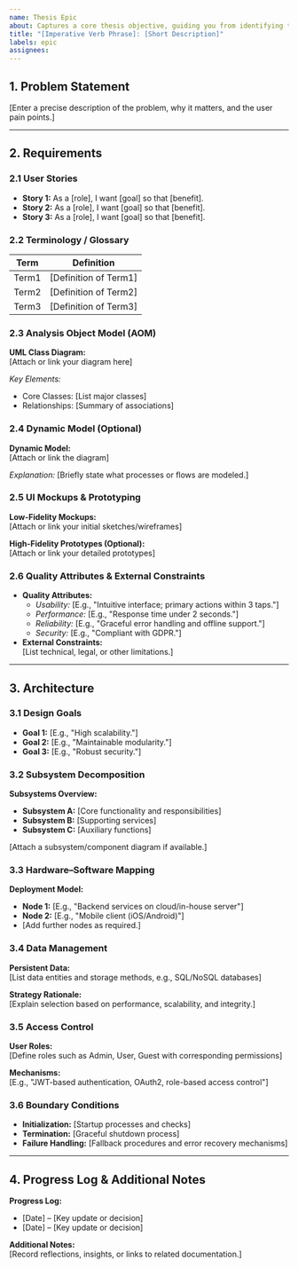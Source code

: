 ```yaml
---
name: Thesis Epic
about: Captures a core thesis objective, guiding you from identifying the problem through requirements into an architecture.
title: "[Imperative Verb Phrase]: [Short Description]"
labels: epic
assignees: 
---
```


<!--
This template is designed to help you structure your thesis work from problem identification to solution.

You will:
- Formulate and continuously update the Problem Statement.
- Extract and refine INVEST-compliant user stories.
- Build a clear terminology table (glossary) for consistent domain modeling.
- Create an Analysis Object Model (UML Class Diagram) to illustrate key domain entities
  (and, optionally, a Dynamic Model for causality).
- Transform user stories into backlog items with detailed Given-When-Then acceptance criteria.
- Produce UI mockups (start low-fidelity; later upgrade to high-fidelity).
- Specify Quality Attributes and External Constraints (non-functional requirements).
- Transition to the solution domain with Architecture artifacts:
   - Design Goals (what qualities to optimize)
   - Subsystem Decomposition (key components and their interfaces)
   - Hardware–Software Mapping (deployment model)
   - Data Management (persistent data strategy)
   - Access Control (user roles and security policies)
   - Boundary Conditions (system initialization, termination, failure handling)

Follow the instructions but keep your entries as concise as possible.
You can add/adjust sections as needed, but ensure the document remains clear and focused.
-->

## 1. Problem Statement

<!-- Define and maintain a clear, evolving problem statement. Explain the underlying challenge and its impact. -->

[Enter a precise description of the problem, why it matters, and the user pain points.]

---

## 2. Requirements

### 2.1 User Stories
<!-- List actionable, testable user stories in the format:
     "As a [role], I want [goal] so that [benefit]."

Ensure each story is INVEST compliant:
  - Independent: Can be developed and tested in isolation.
  - Negotiable: Open to discussion and refinement.
  - Valuable: Provides clear value to the user.
  - Estimable: Can be estimated for effort.
  - Small: Can be completed within a single iteration.
  - Testable: Has clear acceptance criteria.
-->

- **Story 1:** As a [role], I want [goal] so that [benefit].
- **Story 2:** As a [role], I want [goal] so that [benefit].
- **Story 3:** As a [role], I want [goal] so that [benefit].

<!-- For backlog transformation use the format below

1. Write down the user stories as task list in the format "- [ ] <Imperative Verb Phrase>: <Short Goal Description>", example:

- [ ] Monitor supplies: I want to monitor and refill water and food supplies in each backyard
- [ ] Analyze data: I want to analyze user feedback to improve product features

2. Press the three dots in the GitHub UI and select "Convert to sub-issue" to create a new issue for each item.
3. Add the full user story to the sub-issue description.
4. Add the acceptance criteria in the sub-issue description using the format "Given-When-Then" (**Given** [precondition], **when** [action occurs], **then** [expected outcome].)
5. Ensure that each sub-issue is linked back to the epic for traceability.
 -->

### 2.2 Terminology / Glossary
<!-- Provide a table of domain-specific terms to ensure consistent modeling. -->

| Term       | Definition                                  |
|------------|---------------------------------------------|
| Term1      | [Definition of Term1]                       |
| Term2      | [Definition of Term2]                       |
| Term3      | [Definition of Term3]                       |

### 2.3 Analysis Object Model (AOM)
<!-- Develop a UML Class Diagram that captures the core domain:
     - Use nouns from your glossary as classes.
     - Extract attributes/methods from your problem description.
     - Define associations and multiplicities. -->

**UML Class Diagram:**  
[Attach or link your diagram here]  

*Key Elements:*  

- Core Classes: [List major classes]
- Relationships: [Summary of associations]

### 2.4 Dynamic Model (Optional)
<!-- If causality or process flows improve understanding, include a UML Activity Diagram. -->

**Dynamic Model:**  
[Attach or link the diagram]  

*Explanation:* [Briefly state what processes or flows are modeled.]

### 2.5 UI Mockups & Prototyping
<!-- Begin with low-fidelity sketches for early ideas, then refine with high-fidelity prototypes if needed. -->

**Low-Fidelity Mockups:**  
[Attach or link your initial sketches/wireframes]

**High-Fidelity Prototypes (Optional):**  
[Attach or link your detailed prototypes]

### 2.6 Quality Attributes & External Constraints
<!-- List measurable quality attributes (usability, performance, etc.) and external constraints (platform, regulatory). -->

- **Quality Attributes:**
  - *Usability:* [E.g., "Intuitive interface; primary actions within 3 taps."]
  - *Performance:* [E.g., "Response time under 2 seconds."]
  - *Reliability:* [E.g., "Graceful error handling and offline support."]
  - *Security:* [E.g., "Compliant with GDPR."]
- **External Constraints:**  
  [List technical, legal, or other limitations.]

---

## 3. Architecture

### 3.1 Design Goals
<!-- Define the desired system qualities and optimization targets. -->

- **Goal 1:** [E.g., "High scalability."]
- **Goal 2:** [E.g., "Maintainable modularity."]
- **Goal 3:** [E.g., "Robust security."]

### 3.2 Subsystem Decomposition
<!-- Outline logical subsystems/components including their services and interfaces. -->

**Subsystems Overview:**  

- **Subsystem A:** [Core functionality and responsibilities]
- **Subsystem B:** [Supporting services]
- **Subsystem C:** [Auxiliary functions]  

[Attach a subsystem/component diagram if available.]

### 3.3 Hardware–Software Mapping
<!-- Map subsystems to physical or virtual nodes for deployment. -->

**Deployment Model:**  

- **Node 1:** [E.g., "Backend services on cloud/in-house server"]
- **Node 2:** [E.g., "Mobile client (iOS/Android)"]
- [Add further nodes as required.]

### 3.4 Data Management
<!-- Specify which data is persistent, how it is stored, and how data integrity is ensured. -->

**Persistent Data:**  
[List data entities and storage methods, e.g., SQL/NoSQL databases]

**Strategy Rationale:**  
[Explain selection based on performance, scalability, and integrity.]

### 3.5 Access Control
<!-- Define user roles, authentication, and permissions. -->

**User Roles:**  
[Define roles such as Admin, User, Guest with corresponding permissions]

**Mechanisms:**  
[E.g., "JWT-based authentication, OAuth2, role-based access control"]

### 3.6 Boundary Conditions
<!-- Describe how the system initializes, shuts down, and recovers from failures. -->

- **Initialization:** [Startup processes and checks]
- **Termination:** [Graceful shutdown process]
- **Failure Handling:** [Fallback procedures and error recovery mechanisms]

---

## 4. Progress Log & Additional Notes
<!-- Maintain a log of updates, decisions, and ongoing refinements. -->

**Progress Log:**  

- [Date] – [Key update or decision]
- [Date] – [Key update or decision]

**Additional Notes:**  
[Record reflections, insights, or links to related documentation.]
